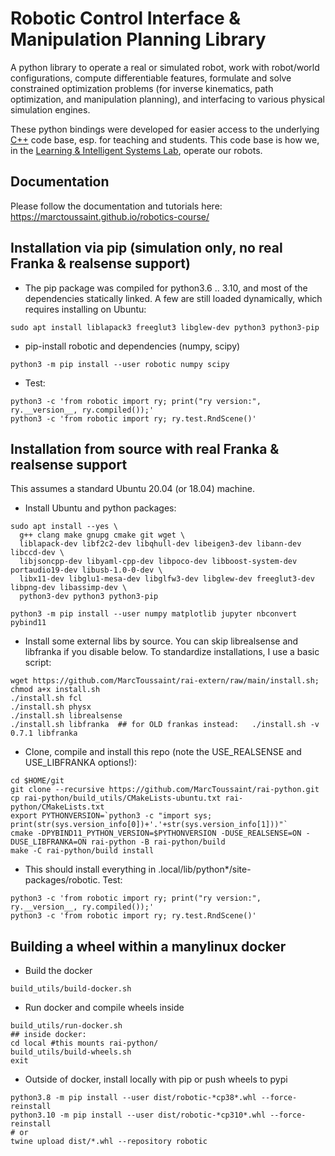 # Robotic Control Interface & Manipulation Planning Library

A python library to operate a real or simulated robot, work with
robot/world configurations, compute differentiable features, formulate
and solve constrained optimization problems (for inverse kinematics,
path optimization, and manipulation planning), and interfacing to
various physical simulation engines.

These python bindings were developed for easier access to the underlying
[C++](https://github.com/MarcToussaint/rai) code base, esp. for teaching and students. This code base is how we, in
the [Learning & Intelligent Systems
Lab](https://argmin.lis.tu-berlin.de/), operate our robots.


## Documentation

Please follow the documentation and tutorials here: https://marctoussaint.github.io/robotics-course/

## Installation via pip (simulation only, no real Franka & realsense support)

* The pip package was compiled for python3.6 .. 3.10, and most of the dependencies statically linked. A few are still loaded dynamically, which requires installing on Ubuntu:
```
sudo apt install liblapack3 freeglut3 libglew-dev python3 python3-pip
```
* pip-install robotic and dependencies (numpy, scipy)
```
python3 -m pip install --user robotic numpy scipy
```
* Test:
```
python3 -c 'from robotic import ry; print("ry version:", ry.__version__, ry.compiled());'
python3 -c 'from robotic import ry; ry.test.RndScene()'
```
<!--
If the `rai-robotModels` path fails, find rai-robotModels and try something like
```
python3 -c 'from robotic import ry; ry.setRaiPath("/usr/local/rai-robotModels"); ry.test.RndScene()'
```
When rai-robotModels is still messed up, try cloning it completely:
```
cd ~/.local; rm -Rf rai-robotModels;
git clone https://github.com/MarcToussaint/rai-robotModels.git
```
* You can download other examples and test:
```
wget https://github.com/MarcToussaint/rai-python/raw/master/examples/skeleton-solving-example.py
python3 skeleton-solving-example.py
```
-->


## Installation from source with real Franka & realsense support

This assumes a standard Ubuntu 20.04 (or 18.04) machine.

* Install Ubuntu and python packages:
```
sudo apt install --yes \
  g++ clang make gnupg cmake git wget \
  liblapack-dev libf2c2-dev libqhull-dev libeigen3-dev libann-dev libccd-dev \
  libjsoncpp-dev libyaml-cpp-dev libpoco-dev libboost-system-dev portaudio19-dev libusb-1.0-0-dev \
  libx11-dev libglu1-mesa-dev libglfw3-dev libglew-dev freeglut3-dev libpng-dev libassimp-dev \
  python3-dev python3 python3-pip

python3 -m pip install --user numpy matplotlib jupyter nbconvert pybind11
```

* Install some external libs by source. You can skip librealsense and libfranka if you disable below. To standardize installations, I use a basic script:
```
wget https://github.com/MarcToussaint/rai-extern/raw/main/install.sh; chmod a+x install.sh
./install.sh fcl
./install.sh physx
./install.sh librealsense
./install.sh libfranka  ## for OLD frankas instead:   ./install.sh -v 0.7.1 libfranka
```

* Clone, compile and install this repo (note the USE_REALSENSE and USE_LIBFRANKA options!):
```
cd $HOME/git
git clone --recursive https://github.com/MarcToussaint/rai-python.git
cp rai-python/build_utils/CMakeLists-ubuntu.txt rai-python/CMakeLists.txt
export PYTHONVERSION=`python3 -c "import sys; print(str(sys.version_info[0])+'.'+str(sys.version_info[1]))"`
cmake -DPYBIND11_PYTHON_VERSION=$PYTHONVERSION -DUSE_REALSENSE=ON -DUSE_LIBFRANKA=ON rai-python -B rai-python/build
make -C rai-python/build install
```

* This should install everything in .local/lib/python*/site-packages/robotic. Test:
```
python3 -c 'from robotic import ry; print("ry version:", ry.__version__, ry.compiled());'
python3 -c 'from robotic import ry; ry.test.RndScene()'
```


## Building a wheel within a manylinux docker

* Build the docker
```
build_utils/build-docker.sh
```

* Run docker and compile wheels inside
```
build_utils/run-docker.sh
## inside docker:
cd local #this mounts rai-python/
build_utils/build-wheels.sh
exit
```

* Outside of docker, install locally with pip or push wheels to pypi
```
python3.8 -m pip install --user dist/robotic-*cp38*.whl --force-reinstall
python3.10 -m pip install --user dist/robotic-*cp310*.whl --force-reinstall
# or
twine upload dist/*.whl --repository robotic
```


<!--
## Use of the wheel binary in C++

* Get the binary lib by installing the pip package:
```
python3 -m pip install --user robotic
```
* Get the sources by cloning this repo recursively:
```
cd $HOME/git; git clone --recursive https://github.com/MarcToussaint/rai-python.git
```
* Copy things into an include and link folder (like 'make install') CHANGE PYTHON VERSION:
```
mkdir -p $HOME/opt/include/rai $HOME/opt/lib
cp $HOME/.local/lib/python3.6/site-packages/robotic/libry.so -f $HOME/opt/lib/libry.cpython-36m-x86_64-linux-gnu.so
cp $HOME/git/rai-python/rai/rai/* -Rf $HOME/opt/include/rai
cp $HOME/git/rai-python/botop/src/* -Rf $HOME/opt/include/rai
```
* Compile your main
```
gcc script2-IK.cpp -I$HOME/opt/include/rai -L$HOME/opt/lib -lry.cpython-36m-x86_64-linux-gnu -lstdc++ `python3-config --ldflags`
```
-->

